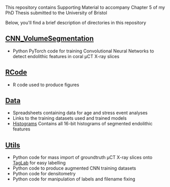 This repository contains Supporting Material to accompany Chapter 5 of my PhD Thesis submitted to the University of Bristol 

Below, you'll find a brief description of directories in this repository

## [CNN_VolumeSegmentation](https://github.com/LeoBertiniNHM/ThesisChapter5/blob/70da4b0f110126aedc543c251704c2fe764111da/CNN_Volume_Segmentation)
- Python PyTorch code for training Convolutional Neural Networks to detect endolithic features in coral µCT X-ray slices

## [RCode](https://github.com/LeoBertiniNHM/ThesisChapter5/blob/3d846fd43843d16a494c9352979d90d846217002/RCode)
- R code used to produce figures 

## [Data](https://github.com/LeoBertiniNHM/ThesisChapter5/blob/b3a136229413adf8002ac26c5c1922e15e0fff5d/Data)
- Spreadsheets containing data for age and stress event analyses
- Links to the training datasets used and trained models 
- [Histograms](https://github.com/LeoBertiniNHM/ThesisChapter5/blob/245455be378a4b7551d03315e1856a7ce89c332e/Data/Histograms_SegmentedFeatures) Contains all 16-bit histograms of segmented endolithic features 


## [Utils](https://github.com/LeoBertiniNHM/ThesisChapter5/blob/70da4b0f110126aedc543c251704c2fe764111da/Utils)
- Python code for mass import of groundtruth µCT X-ray slices onto [TagLab](https://taglab.isti.cnr.it/) for easy labelling
- Python code to produce augmented CNN training datasets
- Python code for densitometry
- Python code for manipulation of labels and filename fixing


